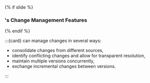 {% if slide %}
### <i class="fab fa-git"></i>'s Change Management Features
{% endif %}

:::{card} <i class="fab fa-git"></i> can manage changes in several ways:

- consolidate changes from different sources,
- identify conflicting changes and allow for transparent resolution,
- maintain multiple versions concurrently,
- exchange incremental changes between versions.

:::

